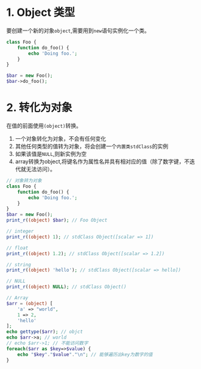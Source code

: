 # 1. Object 类型
要创建一个新的对象`object`,需要用到`new`语句实例化一个类。
```php
class Foo {
    function do_foo() {
        echo 'Doing foo.';
    }
}

$bar = new Foo();
$bar->do_foo(); 
```

# 2. 转化为对象
在值的前面使用`(object)`转换。<br>

1. 一个对象转化为对象，不会有任何变化<br>
2. 其他任何类型的值转为对象，将会创建一个`内置类stdClass`的实例
3. 如果该值是`NULL`,则新实例为空
4. array转换为object,将键名作为属性名并具有相对应的值（除了数字键，不迭代就无法访问）。
```php
// 对象转为对象
class Foo {
    function do_foo() {
        echo 'Doing foo.';
    }
}
$bar = new Foo();
print_r((object) $bar); // Foo Object

// integer
print_r((object) 1); // stdClass Object([scalar => 1])

// float
print_r((object) 1.2); // stdClass Object([scalar => 1.2])

// string 
print_r((object) 'hello'); // stdClass Object([scalar => hello])

// NULL
print_r((object) NULL); // stdClass Object()

// Array
$arr = (object) [
    'a' => "world",
    1 => 2,
    'hello'
];
echo gettype($arr); // objct
echo $arr->a; // world
// echo $arr->1; // 不能访问数字
foreach($arr as $key=>$value) {
    echo "$key"."$value"."\n"; // 能够遍历出key为数字的值
}
```
